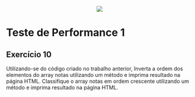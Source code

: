 <p align="center">
    <img src="https://www.infnet.edu.br/infnet/wp-content/themes/infnet.homepage//assets/img/LogoInfnetRodape.png"/>
</p>

# Teste de Performance 1

## Exercício 10

Utilizando-se do código criado no trabalho anterior, Inverta a ordem dos elementos do array notas utilizando um método e imprima resultado na página HTML. Classifique o array notas em ordem crescente utilizando um método e imprima resultado na página HTML.
